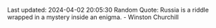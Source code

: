 Last updated: 2024-04-02 20:05:30
Random Quote: Russia is a riddle wrapped in a mystery inside an enigma. - Winston Churchill